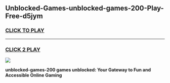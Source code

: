
## Unblocked-Games-unblocked-games-200-Play-Free-d5jym
<h3>
<a href="https://premium76.site?title=unblocked-games-200&ref=18A">CLICK TO PLAY</a></h3>
<hr>

<h3>
<a href="https://premium76.site?title=unblocked-games-200&ref=18A">CLICK 2 PLAY</a>
  
</h3>

<a href="https://premium76.site?title=unblocked-games-200&ref=18A"><img src="https://clearcache.store/games.png"></a>


**unblocked-games-200 games unblocked: Your Gateway to Fun and Accessible Online Gaming**
